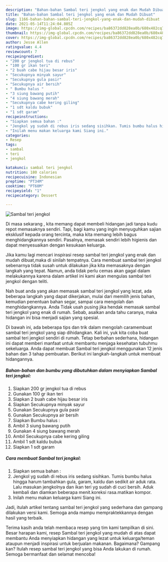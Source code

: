 ```yaml
---
description: "Bahan-bahan Sambal teri jengkol yang enak dan Mudah Dibuat"
title: "Bahan-bahan Sambal teri jengkol yang enak dan Mudah Dibuat"
slug: 1166-bahan-bahan-sambal-teri-jengkol-yang-enak-dan-mudah-dibuat
date: 2021-05-14T11:24:04.805Z
image: https://img-global.cpcdn.com/recipes/ba86372dd828ea0b/680x482cq70/sambal-teri-jengkol-foto-resep-utama.jpg
thumbnail: https://img-global.cpcdn.com/recipes/ba86372dd828ea0b/680x482cq70/sambal-teri-jengkol-foto-resep-utama.jpg
cover: https://img-global.cpcdn.com/recipes/ba86372dd828ea0b/680x482cq70/sambal-teri-jengkol-foto-resep-utama.jpg
author: Jesse Allen
ratingvalue: 4.4
reviewcount: 7
recipeingredient:
- "200 gr jengkol tua di rebus"
- "100 gr ikan teri"
- "2 buah cabe hijau besar iris"
- "Secukupnya minyak sayur"
- "Secukupnya gula pasir"
- "Secukupnya air bersih"
- " Bumbu halus "
- "3 siung bawang putih"
- "4 siung bawang merah"
- "Secukupnya cabe kering giling"
- "1 sdt kaldu bubuk"
- "1 sdt garam"
recipeinstructions:
- "Siapkan semua bahan :"
- "Jengkol yg sudah di rebus iris sedang sisihkan. Tumis bumbu halus hingga harum tambahkan gula, garam, kaldu dan sedikit air aduk rata. Lalu masukan jengkolnya dan ikan teri yg sudah di cuci bersih. Aduk kembali dan diamkan beberapa menit.koreksi rasa.matikan kompor."
- "Inilah menu makan keluarga kami Siang ini."
categories:
- Resep
tags:
- sambal
- teri
- jengkol

katakunci: sambal teri jengkol 
nutrition: 180 calories
recipecuisine: Indonesian
preptime: "PT34M"
cooktime: "PT60M"
recipeyield: "1"
recipecategory: Dessert

---
```



![Sambal teri jengkol](https://img-global.cpcdn.com/recipes/ba86372dd828ea0b/680x482cq70/sambal-teri-jengkol-foto-resep-utama.jpg)

Di masa  sekarang , kita memang dapat membeli hidangan jadi tanpa kudu repot memasaknya sendiri. Tapi, bagi kamu yang ingin menyuguhkan sajian eksklusif kepada orang tercinta, maka kita memang lebih bagus menghidangkannya sendiri. Pasalnya, memasak sendiri lebih higienis dan dapat menyesuaikan dengan kesukaan keluarga.

Jika kamu lagi mencari inspirasi resep sambal teri jengkol yang enak dan mudah dibuat,maka di sinilah tempatnya. Cara membuat sambal teri jengkol  sebenarnya tidak susah untuk dilakukan jika kita memasaknya dengan langkah yang tepat. Namun, anda tidak perlu cemas akan gagal dalam melakukannya 
karena dalam artikel ini kami akan mengulas sambal teri jengkol dengan teliti.  



Nah buat anda yang akan memasak sambal teri jengkol yang lezat, ada beberapa langkah yang dapat dikerjakan, mulai dari memilih jenis bahan, kemudian penentuan bahan segar, sampai cara mengolah dan menghidangkannya. Anda Tidak usah pusing jika hendak memasak sambal teri jengkol yang enak di rumah. Sebab, asalkan anda  tahu caranya, maka hidangan ini bisa menjadi sajian yang spesial.

Di bawah ini, ada beberapa tips dan trik dalam mengolah caramembuat sambal teri jengkol yang siap dihidangkan. Kali ini, yuk kita coba buat sambal teri jengkol sendiri di rumah. Tetap berbahan sederhana, hidangan ini dapat memberi manfaat untuk membantu menjaga kesehatan tubuhmu sekeluarga. Anda dapat membuat Sambal teri jengkol menggunakan 12 jenis bahan dan 3 tahap pembuatan. Berikut ini langkah-langkah untuk membuat hidangannya.

<!--inarticleads1-->

##### Bahan-bahan dan bumbu yang dibutuhkan dalam menyiapkan Sambal teri jengkol:

1. Siapkan 200 gr jengkol tua di rebus
1. Gunakan 100 gr ikan teri
1. Siapkan 2 buah cabe hijau besar iris
1. Siapkan Secukupnya minyak sayur
1. Gunakan Secukupnya gula pasir
1. Gunakan Secukupnya air bersih
1. Siapkan  Bumbu halus :
1. Ambil 3 siung bawang putih
1. Gunakan 4 siung bawang merah
1. Ambil Secukupnya cabe kering giling
1. Ambil 1 sdt kaldu bubuk
1. Siapkan 1 sdt garam




<!--inarticleads2-->

##### Cara membuat Sambal teri jengkol:

1. Siapkan semua bahan :
1. Jengkol yg sudah di rebus iris sedang sisihkan. Tumis bumbu halus hingga harum tambahkan gula, garam, kaldu dan sedikit air aduk rata. Lalu masukan jengkolnya dan ikan teri yg sudah di cuci bersih. Aduk kembali dan diamkan beberapa menit.koreksi rasa.matikan kompor.
1. Inilah menu makan keluarga kami Siang ini.




Jadi, itulah artikel tentang  sambal teri jengkol  yang sederhana dan gampang dilakukan versi kami. Semoga anda mampu mempraktekkannya dengan hasil yang terbaik. 

Terima kasih anda telah membaca resep yang tim kami tampilkan di sini. Besar harapan kami, resep  Sambal teri jengkol yang mudah di atas dapat membantu Anda menyiapkan hidangan yang lezat untuk keluarga/teman ataupun menjadi inspirasi untuk berjualan makanan. Bagaimana? Gampang kan? Itulah resep sambal teri jengkol yang bisa Anda lakukan di rumah. Semoga bermanfaat dan selamat mencoba!

